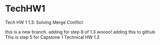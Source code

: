 # TechHW1
Tech HW 1 1.3: Solving Merge Conflict


this is a new branch. adding for step 8 of 1.3
woooo!
adding this to github
This is step 5 for Capstone 1 Technical HW 1.3